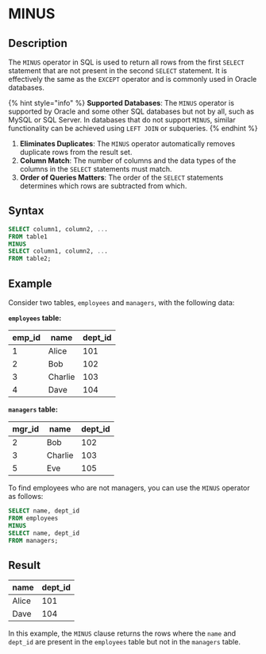 # MINUS

## Description

The `MINUS` operator in SQL is used to return all rows from the first `SELECT` statement that are not present in the second `SELECT` statement. It is effectively the same as the `EXCEPT` operator and is commonly used in Oracle databases.

{% hint style="info" %}
**Supported Databases**: The `MINUS` operator is supported by Oracle and some other SQL databases but not by all, such as MySQL or SQL Server. In databases that do not support `MINUS`, similar functionality can be achieved using `LEFT JOIN` or subqueries.
{% endhint %}

1. **Eliminates Duplicates**: The `MINUS` operator automatically removes duplicate rows from the result set.
2. **Column Match**: The number of columns and the data types of the columns in the `SELECT` statements must match.
3. **Order of Queries Matters**: The order of the `SELECT` statements determines which rows are subtracted from which.

## Syntax

```sql
SELECT column1, column2, ...
FROM table1
MINUS
SELECT column1, column2, ...
FROM table2;
```

## Example

Consider two tables, `employees` and `managers`, with the following data:

**`employees` table:**

| emp\_id | name    | dept\_id |
| ------- | ------- | -------- |
| 1       | Alice   | 101      |
| 2       | Bob     | 102      |
| 3       | Charlie | 103      |
| 4       | Dave    | 104      |

**`managers` table:**

| mgr\_id | name    | dept\_id |
| ------- | ------- | -------- |
| 2       | Bob     | 102      |
| 3       | Charlie | 103      |
| 5       | Eve     | 105      |

To find employees who are not managers, you can use the `MINUS` operator as follows:

```sql
SELECT name, dept_id
FROM employees
MINUS
SELECT name, dept_id
FROM managers;
```

## Result

| name  | dept\_id |
| ----- | -------- |
| Alice | 101      |
| Dave  | 104      |

In this example, the `MINUS` clause returns the rows where the `name` and `dept_id` are present in the `employees` table but not in the `managers` table.
